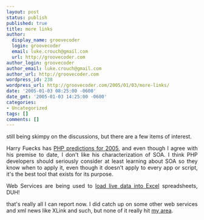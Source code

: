 ```yaml
---
layout: post
status: publish
published: true
title: more links
author:
  display_name: groovecoder
  login: groovecoder
  email: luke.crouch@gmail.com
  url: http://groovecoder.com
author_login: groovecoder
author_email: luke.crouch@gmail.com
author_url: http://groovecoder.com
wordpress_id: 238
wordpress_url: http://groovecoder.com/2005/01/03/more-links/
date: '2005-01-03 08:25:00 -0600'
date_gmt: '2005-01-03 14:25:00 -0600'
categories:
- Uncategorized
tags: []
comments: []
---
```

<div style="text-align: justify;">still being skimpy on the discussions, but there are a few items of interest.</p>
<p>Harry Fuecks has <a href="http://www.sitepoint.com/blog-post-view.php?id=220828">PHP predictions for 2005</a>, and even though I agree with his premise to date, I don't like his characterization of SOA. I think PHP developers should seriously consider at least learning about SOA so they know when to apply it, even though it doesn't apply to every app or script, it's the best tool that exists for its purpose.</p>
<p>Web Services are being used to <a href="http://sdtimes.com/news/117/story8.htm">load live data into Excel</a> spreadsheets, DUH!</p>
<p>that's really all I can report now. I did catch up on some other web services and xml news like XLink and such, but none of it really hit <a href="http://www.lamp5.net/">my area</a>.<br />
</div>
